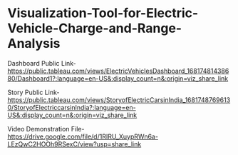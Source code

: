 # Visualization-Tool-for-Electric-Vehicle-Charge-and-Range-Analysis

Dashboard Public Link- https://public.tableau.com/views/ElectricVehiclesDashboard_16817481438680/Dashboard1?:language=en-US&:display_count=n&:origin=viz_share_link

Story Public Link- https://public.tableau.com/views/StoryofElectricCarsinIndia_16817487696130/StoryofElectriccarsinIndia?:language=en-US&:display_count=n&:origin=viz_share_link 

Video Demonstration File- https://drive.google.com/file/d/1RIRU_XuypRWn6a-LEzQwC2HOOh9RSexC/view?usp=share_link
